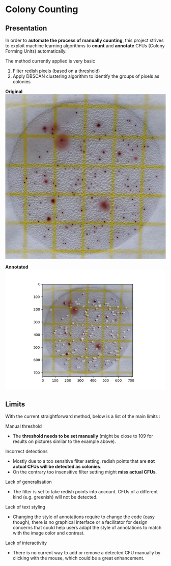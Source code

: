 # Colony Counting

## Presentation

In order to **automate the process of manually counting**, this project strives to exploit machine learning algorithms to **count** and **annotate** CFUs (Colony Forming Units) automatically.

The method currently applied is very basic
1. Filter redish pixels (based on a threshold)
2. Apply DBSCAN clustering algorithm to identify the groups of pixels as colonies

**Original**
![original](data/sample_1.png)

**Annotated**
![annotated](output/clusters_20240204-223435.png)


## Limits

With the current straightforward method, below is a list of the main limits :

Manual threshold
- The **threshold needs to be set manually** (might be close to 109 for results on pictures similar to the example above).

Incorrect detections
- Mostly due to a too sensitive filter setting, redish points that are **not actual CFUs will be detected as colonies**.
- On the contrary too insensitive filter setting might **miss actual CFUs**.

Lack of generalisation
- The filter is set to take redish points into account. CFUs of a different kind (e.g. greenish) will not be detected.

Lack of text styling
- Changing the style of annotations require to change the code (easy though), there is no graphical interface or a facilitator for design concerns that could help users adapt the style of annotations to match with the image color and contrast.

Lack of interactivity
- There is no current way to add or remove a detected CFU manually by clicking with the mouse, which could be a great enhancement.